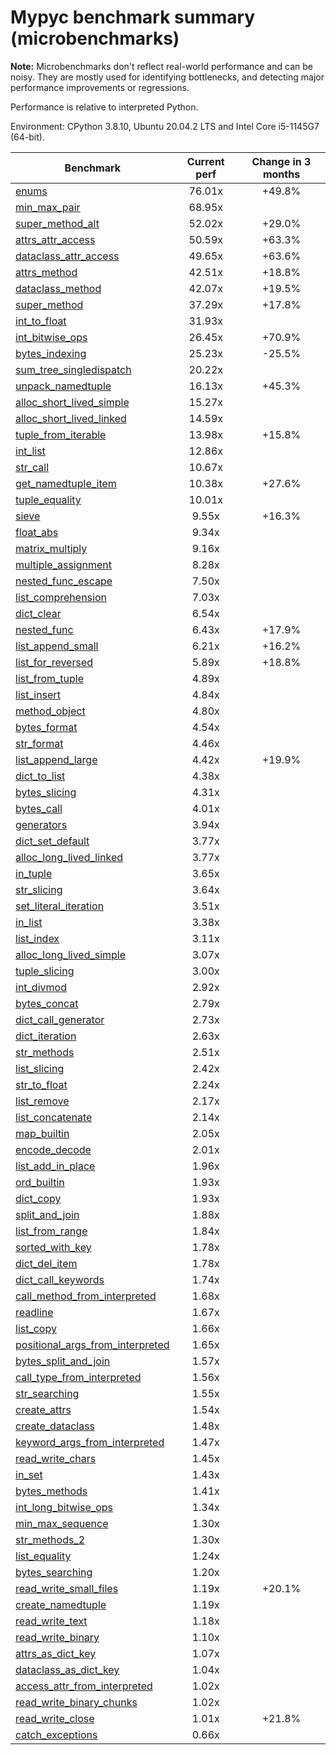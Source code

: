 # Mypyc benchmark summary (microbenchmarks)

**Note:** Microbenchmarks don't reflect real-world performance and can be noisy.
           They are mostly used for identifying bottlenecks, and detecting major performance
           improvements or regressions.

Performance is relative to interpreted Python.

Environment: CPython 3.8.10, Ubuntu 20.04.2 LTS and Intel Core i5-1145G7 (64-bit).

| Benchmark | Current perf | Change in 3 months |
| --- | :---: | :---: |
| [enums](benchmarks/enums.md) | 76.01x | +49.8% |
| [min_max_pair](benchmarks/min_max_pair.md) | 68.95x |  |
| [super_method_alt](benchmarks/super_method_alt.md) | 52.02x | +29.0% |
| [attrs_attr_access](benchmarks/attrs_attr_access.md) | 50.59x | +63.3% |
| [dataclass_attr_access](benchmarks/dataclass_attr_access.md) | 49.65x | +63.6% |
| [attrs_method](benchmarks/attrs_method.md) | 42.51x | +18.8% |
| [dataclass_method](benchmarks/dataclass_method.md) | 42.07x | +19.5% |
| [super_method](benchmarks/super_method.md) | 37.29x | +17.8% |
| [int_to_float](benchmarks/int_to_float.md) | 31.93x |  |
| [int_bitwise_ops](benchmarks/int_bitwise_ops.md) | 26.45x | +70.9% |
| [bytes_indexing](benchmarks/bytes_indexing.md) | 25.23x | -25.5% |
| [sum_tree_singledispatch](benchmarks/sum_tree_singledispatch.md) | 20.22x |  |
| [unpack_namedtuple](benchmarks/unpack_namedtuple.md) | 16.13x | +45.3% |
| [alloc_short_lived_simple](benchmarks/alloc_short_lived_simple.md) | 15.27x |  |
| [alloc_short_lived_linked](benchmarks/alloc_short_lived_linked.md) | 14.59x |  |
| [tuple_from_iterable](benchmarks/tuple_from_iterable.md) | 13.98x | +15.8% |
| [int_list](benchmarks/int_list.md) | 12.86x |  |
| [str_call](benchmarks/str_call.md) | 10.67x |  |
| [get_namedtuple_item](benchmarks/get_namedtuple_item.md) | 10.38x | +27.6% |
| [tuple_equality](benchmarks/tuple_equality.md) | 10.01x |  |
| [sieve](benchmarks/sieve.md) | 9.55x | +16.3% |
| [float_abs](benchmarks/float_abs.md) | 9.34x |  |
| [matrix_multiply](benchmarks/matrix_multiply.md) | 9.16x |  |
| [multiple_assignment](benchmarks/multiple_assignment.md) | 8.28x |  |
| [nested_func_escape](benchmarks/nested_func_escape.md) | 7.50x |  |
| [list_comprehension](benchmarks/list_comprehension.md) | 7.03x |  |
| [dict_clear](benchmarks/dict_clear.md) | 6.54x |  |
| [nested_func](benchmarks/nested_func.md) | 6.43x | +17.9% |
| [list_append_small](benchmarks/list_append_small.md) | 6.21x | +16.2% |
| [list_for_reversed](benchmarks/list_for_reversed.md) | 5.89x | +18.8% |
| [list_from_tuple](benchmarks/list_from_tuple.md) | 4.89x |  |
| [list_insert](benchmarks/list_insert.md) | 4.84x |  |
| [method_object](benchmarks/method_object.md) | 4.80x |  |
| [bytes_format](benchmarks/bytes_format.md) | 4.54x |  |
| [str_format](benchmarks/str_format.md) | 4.46x |  |
| [list_append_large](benchmarks/list_append_large.md) | 4.42x | +19.9% |
| [dict_to_list](benchmarks/dict_to_list.md) | 4.38x |  |
| [bytes_slicing](benchmarks/bytes_slicing.md) | 4.31x |  |
| [bytes_call](benchmarks/bytes_call.md) | 4.01x |  |
| [generators](benchmarks/generators.md) | 3.94x |  |
| [dict_set_default](benchmarks/dict_set_default.md) | 3.77x |  |
| [alloc_long_lived_linked](benchmarks/alloc_long_lived_linked.md) | 3.77x |  |
| [in_tuple](benchmarks/in_tuple.md) | 3.65x |  |
| [str_slicing](benchmarks/str_slicing.md) | 3.64x |  |
| [set_literal_iteration](benchmarks/set_literal_iteration.md) | 3.51x |  |
| [in_list](benchmarks/in_list.md) | 3.38x |  |
| [list_index](benchmarks/list_index.md) | 3.11x |  |
| [alloc_long_lived_simple](benchmarks/alloc_long_lived_simple.md) | 3.07x |  |
| [tuple_slicing](benchmarks/tuple_slicing.md) | 3.00x |  |
| [int_divmod](benchmarks/int_divmod.md) | 2.92x |  |
| [bytes_concat](benchmarks/bytes_concat.md) | 2.79x |  |
| [dict_call_generator](benchmarks/dict_call_generator.md) | 2.73x |  |
| [dict_iteration](benchmarks/dict_iteration.md) | 2.63x |  |
| [str_methods](benchmarks/str_methods.md) | 2.51x |  |
| [list_slicing](benchmarks/list_slicing.md) | 2.42x |  |
| [str_to_float](benchmarks/str_to_float.md) | 2.24x |  |
| [list_remove](benchmarks/list_remove.md) | 2.17x |  |
| [list_concatenate](benchmarks/list_concatenate.md) | 2.14x |  |
| [map_builtin](benchmarks/map_builtin.md) | 2.05x |  |
| [encode_decode](benchmarks/encode_decode.md) | 2.01x |  |
| [list_add_in_place](benchmarks/list_add_in_place.md) | 1.96x |  |
| [ord_builtin](benchmarks/ord_builtin.md) | 1.93x |  |
| [dict_copy](benchmarks/dict_copy.md) | 1.93x |  |
| [split_and_join](benchmarks/split_and_join.md) | 1.88x |  |
| [list_from_range](benchmarks/list_from_range.md) | 1.84x |  |
| [sorted_with_key](benchmarks/sorted_with_key.md) | 1.78x |  |
| [dict_del_item](benchmarks/dict_del_item.md) | 1.78x |  |
| [dict_call_keywords](benchmarks/dict_call_keywords.md) | 1.74x |  |
| [call_method_from_interpreted](benchmarks/call_method_from_interpreted.md) | 1.68x |  |
| [readline](benchmarks/readline.md) | 1.67x |  |
| [list_copy](benchmarks/list_copy.md) | 1.66x |  |
| [positional_args_from_interpreted](benchmarks/positional_args_from_interpreted.md) | 1.65x |  |
| [bytes_split_and_join](benchmarks/bytes_split_and_join.md) | 1.57x |  |
| [call_type_from_interpreted](benchmarks/call_type_from_interpreted.md) | 1.56x |  |
| [str_searching](benchmarks/str_searching.md) | 1.55x |  |
| [create_attrs](benchmarks/create_attrs.md) | 1.54x |  |
| [create_dataclass](benchmarks/create_dataclass.md) | 1.48x |  |
| [keyword_args_from_interpreted](benchmarks/keyword_args_from_interpreted.md) | 1.47x |  |
| [read_write_chars](benchmarks/read_write_chars.md) | 1.45x |  |
| [in_set](benchmarks/in_set.md) | 1.43x |  |
| [bytes_methods](benchmarks/bytes_methods.md) | 1.41x |  |
| [int_long_bitwise_ops](benchmarks/int_long_bitwise_ops.md) | 1.34x |  |
| [min_max_sequence](benchmarks/min_max_sequence.md) | 1.30x |  |
| [str_methods_2](benchmarks/str_methods_2.md) | 1.30x |  |
| [list_equality](benchmarks/list_equality.md) | 1.24x |  |
| [bytes_searching](benchmarks/bytes_searching.md) | 1.20x |  |
| [read_write_small_files](benchmarks/read_write_small_files.md) | 1.19x | +20.1% |
| [create_namedtuple](benchmarks/create_namedtuple.md) | 1.19x |  |
| [read_write_text](benchmarks/read_write_text.md) | 1.18x |  |
| [read_write_binary](benchmarks/read_write_binary.md) | 1.10x |  |
| [attrs_as_dict_key](benchmarks/attrs_as_dict_key.md) | 1.07x |  |
| [dataclass_as_dict_key](benchmarks/dataclass_as_dict_key.md) | 1.04x |  |
| [access_attr_from_interpreted](benchmarks/access_attr_from_interpreted.md) | 1.02x |  |
| [read_write_binary_chunks](benchmarks/read_write_binary_chunks.md) | 1.02x |  |
| [read_write_close](benchmarks/read_write_close.md) | 1.01x | +21.8% |
| [catch_exceptions](benchmarks/catch_exceptions.md) | 0.66x |  |
